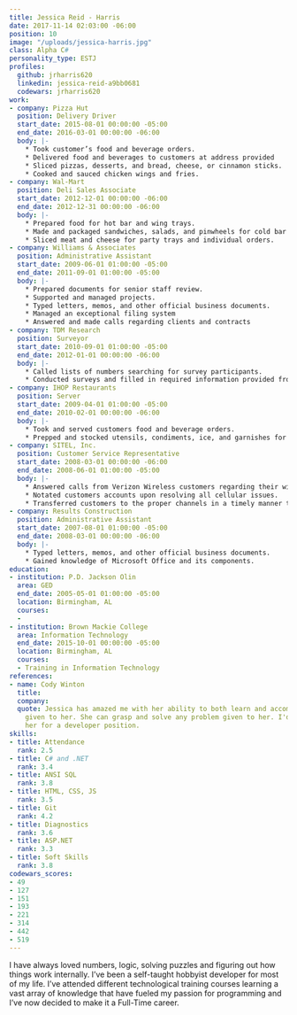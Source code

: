 ```yaml
---
title: Jessica Reid - Harris
date: 2017-11-14 02:03:00 -06:00
position: 10
image: "/uploads/jessica-harris.jpg"
class: Alpha C#
personality_type: ESTJ
profiles:
  github: jrharris620
  linkedin: jessica-reid-a9bb0681
  codewars: jrharris620
work:
- company: Pizza​ ​Hut
  position: Delivery​ ​Driver
  start_date: 2015-08-01 00:00:00 -05:00
  end_date: 2016-03-01 00:00:00 -06:00
  body: |-
    * Took customer’s food and beverage orders.
    * Delivered food and beverages to customers at address provided
    * Sliced pizzas, desserts, and bread, cheese, or cinnamon sticks.
    * Cooked and sauced chicken wings and fries.
- company: Wal-Mart
  position: Deli​ ​Sales​ ​Associate
  start_date: 2012-12-01 00:00:00 -06:00
  end_date: 2012-12-31 00:00:00 -06:00
  body: |-
    * Prepared food for hot bar and wing trays.
    * Made and packaged sandwiches, salads, and pinwheels for cold bar and sandwich trays.
    * Sliced meat and cheese for party trays and individual orders.
- company: Williams​ ​&​ ​Associates​
  position: Administrative Assistant
  start_date: 2009-06-01 01:00:00 -05:00
  end_date: 2011-09-01 01:00:00 -05:00
  body: |-
    * Prepared documents for senior staff review.
    * Supported and managed projects.
    * Typed letters, memos, and other official business documents.
    * Managed an exceptional filing system
    * Answered and made calls regarding clients and contracts
- company: TDM​ ​Research​
  position: Surveyor
  start_date: 2010-09-01 01:00:00 -05:00
  end_date: 2012-01-01 00:00:00 -06:00
  body: |-
    * Called lists of numbers searching for survey participants.
    * Conducted surveys and filled in required information provided from various participants.
- company: IHOP​ ​Restaurants​
  position: Server
  start_date: 2009-04-01 01:00:00 -05:00
  end_date: 2010-02-01 00:00:00 -06:00
  body: |-
    * Took and served customers food and beverage orders.
    * Prepped and stocked utensils, condiments, ice, and garnishes for next shift.
- company: SITEL,​ ​Inc.​
  position: Customer Service Representative
  start_date: 2008-03-01 00:00:00 -06:00
  end_date: 2008-06-01 01:00:00 -05:00
  body: |-
    * Answered calls from Verizon Wireless customers regarding their wireless devices.
    * Notated customers accounts upon resolving all cellular issues.
    * Transferred customers to the proper channels in a timely manner to help resolve the cellular they are calling about.
- company: Results​ ​Construction​
  position: Administrative Assistant
  start_date: 2007-08-01 01:00:00 -05:00
  end_date: 2008-03-01 00:00:00 -06:00
  body: |-
    * Typed letters, memos, and other official business documents.
    * Gained knowledge of Microsoft Office and its components.
education:
- institution: P.D.​ ​Jackson​ ​Olin​
  area: GED
  end_date: 2005-05-01 01:00:00 -05:00
  location: Birmingham, AL
  courses:
  - 
- institution: Brown Mackie College
  area: Information Technology
  end_date: 2015-10-01 00:00:00 -05:00
  location: Birmingham, AL
  courses:
  - Training in Information Technology
references:
- name: Cody Winton
  title: 
  company: 
  quote: Jessica has amazed me with her ability to both learn and accomplish any task
    given to her. She can grasp and solve any problem given to her. I'd highly recommend
    her for a developer position.
skills:
- title: Attendance
  rank: 2.5
- title: C# and .NET
  rank: 3.4
- title: ANSI SQL
  rank: 3.8
- title: HTML, CSS, JS
  rank: 3.5
- title: Git
  rank: 4.2
- title: Diagnostics
  rank: 3.6
- title: ASP.NET
  rank: 3.3
- title: Soft Skills
  rank: 3.8
codewars_scores:
- 49
- 127
- 151
- 193
- 221
- 314
- 442
- 519
---
```


I have always loved numbers, logic, solving puzzles and figuring out how things work internally. I’ve been a self-taught hobbyist developer for most of my life. I’ve attended different technological training courses learning a vast array of knowledge that have fueled my passion for programming and I’ve now decided to make it a Full-Time career.
